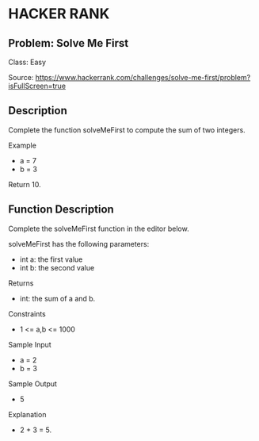 # HACKER RANK
## Problem: Solve Me First

Class: Easy

Source: https://www.hackerrank.com/challenges/solve-me-first/problem?isFullScreen=true

## Description

Complete the function solveMeFirst to compute the sum of two integers.

Example
- a = 7
- b = 3
 
Return 10.

## Function Description

Complete the solveMeFirst function in the editor below.

solveMeFirst has the following parameters:
- int a: the first value
- int b: the second value

Returns
- int: the sum of a and b.

Constraints
- 1 <= a,b <= 1000

Sample Input
- a = 2
- b = 3

Sample Output
- 5

Explanation
- 2 + 3 = 5. 